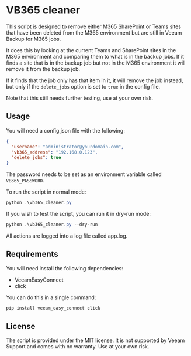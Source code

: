 # VB365 cleaner

This script is designed to remove either M365 SharePoint or Teams sites that have been deleted from the M365 environment but are still in Veeam Backup for M365 jobs.

It does this by looking at the current Teams and SharePoint sites in the M365 environment and comparing them to what is in the backup jobs. If it finds a site that is in the backup job but not in the M365 environment it will remove it from the backup job.

If it finds that the job only has that item in it, it will remove the job instead, but only if the `delete_jobs` option is set to `true` in the config file.

Note that this still needs further testing, use at your own risk.

## Usage

You will need a config.json file with the following:

```json
{
  "username": "administrator@yourdomain.com",
  "vb365_address": "192.168.0.123",
  "delete_jobs": true
}
```

The password needs to be set as an environment variable called `VB365_PASSWORD`.

To run the script in normal mode:

```powershell
python .\vb365_cleaner.py
```

If you wish to test the script, you can run it in dry-run mode:

```powershell
python .\vb365_cleaner.py --dry-run
```

All actions are logged into a log file called app.log.

## Requirements

You will need install the following dependencies:

- VeeamEasyConnect
- click

You can do this in a single command:

```powershell
pip install veeam_easy_connect click
```

## License

The script is provided under the MIT license. It is not supported by Veeam Support and comes with no warranty. Use at your own risk.
